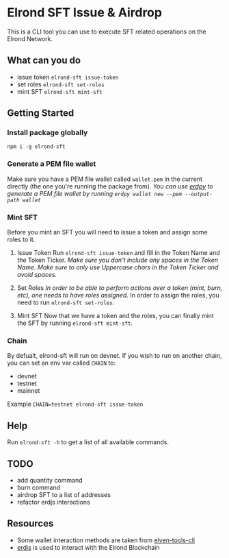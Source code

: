 # Elrond SFT Issue & Airdrop

This is a CLI tool you can use to execute SFT related operations on the Elrond Network.

## What can you do

- issue token `elrond-sft issue-token`
- set roles `elrond-sft set-roles`
- mint SFT `elrond-sft mint-sft`

## Getting Started

### Install package globally

`npm i -g elrond-sft`

### Generate a PEM file wallet

Make sure you have a PEM file wallet called `wallet.pem` in the current directly (the one you're running the package from).
_You can use [erdpy](https://docs.elrond.com/sdk-and-tools/erdpy/erdpy/) to generate a PEM file wallet by running `erdpy wallet new --pem --output-path wallet`_

### Mint SFT

Before you mint an SFT you will need to issue a token and assign some roles to it.

1. Issue Token
   Run `elrond-sft issue-token` and fill in the Token Name and the Token Ticker.
   _Make sure you don't include any spaces in the Token Name._
   _Make sure to only use Uppercase chars in the Token Ticker and avoid spaces._

2. Set Roles
   _In order to be able to perform actions over a token (mint, burn, etc), one needs to have roles assigned._
   In order to assign the roles, you need to run `elrond-sft set-roles`.

3. Mint SFT
   Now that we have a token and the roles, you can finally mint the SFT by running `elrond-sft mint-sft`.

### Chain

By defualt, elrond-sft will run on devnet. If you wish to run on another chain, you can set an env var called `CHAIN` to:

- devnet
- testnet
- mainnet

Example `CHAIN=testnet elrond-sft issue-token`

## Help

Run `elrond-sft -h` to get a list of all available commands.

## TODO

- add quantity command
- burn command
- airdrop SFT to a list of addresses
- refactor erdjs interactions

## Resources

- Some wallet interaction methods are taken from [elven-tools-cli](https://github.com/ElvenTools/elven-tools-cli)
- [erdjs](https://www.npmjs.com/package/@elrondnetwork/erdjs) is used to interact with the Elrond Blockchain
